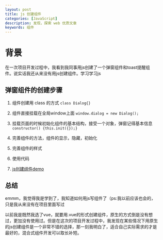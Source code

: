 ```yaml
---
layout: post
title: js 创建组件
categories: [JavaScript]
description: 发现，探索 web 优质文章
keywords: 组件
---
```


# 背景

在一次项目开发过程中，我看到我同事用js创建了一个弹窗组件和toast提醒组件。说实话我还从来没有用js创建组件。学习学习js

## 弹窗组件的创建步骤
1. 组件创建用 class 的方式 `class Dialog{}`

2. 组件直接挂载在全局window上面 `window.dialog = new Dialog();`

3. 挂载页面的时候初始化组件的基本结构，接受一个对象，弹窗记得基本信息 `constructor() {this.init({});}`

4. 完善组件的方法，组件的显示，隐藏，初始化

5. 完善组件的样式

6. 使用代码

7. <a href="https://codepen.io/qingchuang/pen/ZEeOrbv">js创建组件demo</a>

## 总结
emmm，我觉得我是学到了，我知道如何用js写组件了（ps:我以前应该也会的，只是我从来没有在项目里面写过

以前我是既然我选了vue，就要用.vue的形式创建组件，原生的方式倒是没有想过，更加没有使用过。但是在这次的项目开发过程中，我发现在某些情况下用原生的js创建组件是一个非常不错的选择，那一刻我明白了，适合自己实际需求的才是最好的，混合式组件开发可以取长补短。